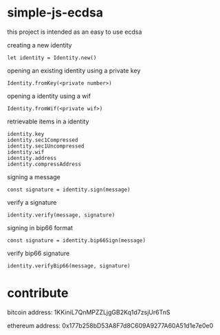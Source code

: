 # simple-js-ecdsa

this project is intended as an easy to use ecdsa

creating a new identity
```
let identity = Identity.new()
```

opening an existing identity using a private key
```
Identity.fromKey(<private number>)
```

opening a identity using a wif
```
Identity.fromWif(<private wif>)
```

retrievable items in a identity
```
identity.key
identity.sec1Compressed
identity.sec1Uncompressed
identity.wif
identity.address
identity.compressAddress
```

signing a message
```
const signature = identity.sign(message)
```

verify a signature
```
identity.verify(message, signature)
```

signing in bip66 format
```
const signature = identity.bip66Sign(message)
```

verify bip66 signature
```
identity.verifyBip66(message, signature)
```

# contribute

bitcoin address: 1KKiniL7QnMPZZLjgGB2Kq1d7zsjUr6TnS 

ethereum address: 0x177b258bD53A8F7d8C609A9277A60A51d1e7e0e0
